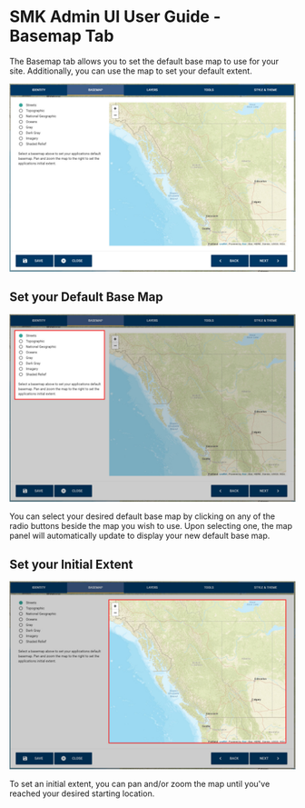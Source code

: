 # SMK Admin UI User Guide - Basemap Tab

The Basemap tab allows you to set the default base map to use for your site. Additionally, you can use the map to set your default extent.

![Basemap Tab](images/smk_admin_editor_basemap.jpg)

## Set your Default Base Map
![Basemap Tab](images/smk_admin_editor_basemap_selector.jpg)

You can select your desired default base map by clicking on any of the radio buttons beside the map you wish to use. Upon selecting one, the map panel will automatically update to display your new default base map.

## Set your Initial Extent
![Basemap Tab](images/smk_admin_editor_basemap_map.jpg)

To set an initial extent, you can pan and/or zoom the map until you've reached your desired starting location.